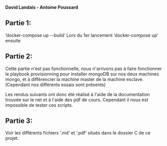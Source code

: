 **David Landais - Antoine Poussard**

## Partie 1:
‘docker-compose up --build‘ Lors du 1er lancement
‘docker-compose up‘ ensuite

## Partie 2:
Cette partie n'est pas fonctionnelle, nous n'arrivons pas à faire fonctionner le playbook provisionning pour installer mongoDB sur nos deux machines mongo, et à différencier la machine master de la machine esclave. (Cependant nos différents essais sont présents)

Les rendus suivants ont donc été réalisé à l'aide de la documentation trouvée sur le net et à l'aide des pdf de cours.
Cependant il nous est impossible de tester ces scripts.

## Partie 3:

Voir les différents fichiers ‘.md‘ et ‘.pdf‘ situés dans le dossier C de ce projet.